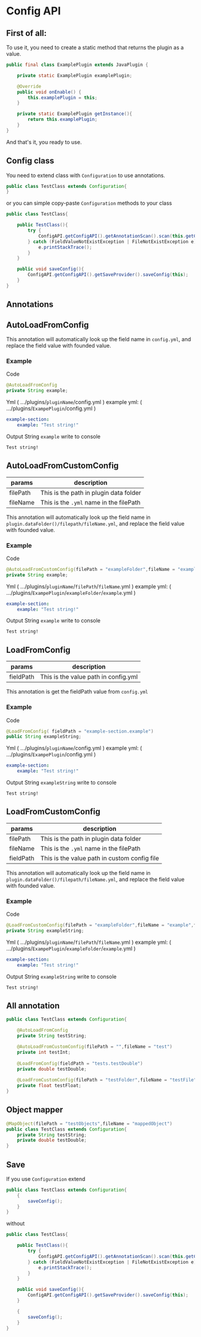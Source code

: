 # Config API
## First of all:
To use it, you need to create a static method that returns the plugin as a value.
```java
public final class ExamplePlugin extends JavaPlugin {

    private static ExamplePlugin examplePlugin;

    @Override
    public void onEnable() {
        this.examplePlugin = this;
    }

    private static ExamplePlugin getInstance(){
        return this.examplePlugin;
    }
}
```
And that's it, you ready to use.

## Config class
You need to extend class with `Configuration` to use annotations.
```java
public class TestClass extends Configuration{
}
```
or you can simple copy-paste `Configuration` methods to your class
```java
public class TestClass{

    public TestClass(){
        try {
            ConfigAPI.getConfigAPI().getAnnotationScan().scan(this.getClass(),this);
        } catch (FieldValueNotExistException | FileNotExistException e) {
            e.printStackTrace();
        }
    }

    public void saveConfig(){
        ConfigAPI.getConfigAPI().getSaveProvider().saveConfig(this);
    }
}
```

## Annotations

## AutoLoadFromConfig
This annotation will automatically look up the field name in `config.yml`, and replace the field value with founded value.

### Example
Code
```java
@AutoLoadFromConfig
private String example;
```
Yml ( .../plugins/`pluginName`/config.yml )
example yml: ( .../plugins/`ExampePlugin`/config.yml )
```yml
example-section:
	example: "Test string!"
```
Output
String `example` write to console
```
Test string!
```

## AutoLoadFromCustomConfig

| params | description |
|--------|-------------|
| filePath | This is the path in plugin data folder |
| fileName | This is the `.yml` name in the filePath |

This annotation will automatically look up the field name in `plugin.dataFolder()/filepath/fileName.yml`, and replace the field value with founded value.
### Example
Code
```java
@AutoLoadFromCustomConfig(filePath = "exampleFolder",fileName = "example")
private String example;
```
Yml ( .../plugins/`pluginName`/`filePath`/`fileName`.yml )
example yml: ( .../plugins/`ExampePlugin`/`exampleFolder`/`example`.yml )
```yml
example-section:
	example: "Test string!"
```
Output
String `example` write to console
```
Test string!
```

## LoadFromConfig
| params | description |
|--------|-------------|
| fieldPath | This is the value path in config.yml |
This annotation is get the fieldPath value from `config.yml`

### Example
Code
```java
@LoadFromConfig( fieldPath = "example-section.example")
public String exampleString;
```
Yml ( .../plugins/`pluginName`/config.yml )
example yml: ( .../plugins/`ExampePlugin`/config.yml )
```yml
example-section:
	example: "Test string!"
```
Output
String `exampleString` write to console
```
Test string!
```
## LoadFromCustomConfig

| params | description |
|--------|-------------|
| filePath | This is the path in plugin data folder |
| fileName | This is the `.yml` name in the filePath |
| fieldPath| This is the value path in custom config file |

This annotation will automatically look up the field name in `plugin.dataFolder()/filepath/fileName.yml`, and replace the field value with founded value.
### Example
Code
```java
@LoadFromCustomConfig(filePath = "exampleFolder",fileName = "example",fieldPath = "example-section.example")
private String exampleString;
```
Yml ( .../plugins/`pluginName`/`filePath`/`fileName`.yml )
example yml: ( .../plugins/`ExampePlugin`/`exampleFolder`/`example`.yml )
```yml
example-section:
	example: "Test string!"
```
Output
String `exampleString` write to console
```
Test string!
```

## All annotation
```java
public class TestClass extends Configuration{

	@AutoLoadFromConfig
	private String testString;

	@AutoLoadFromCustomConfig(filePath = "",fileName = "test")
	private int testInt;
	
	@LoadFromConfig(fieldPath = "tests.testDouble")
	private double testDouble;
	
	@LoadFromCustomConfig(filePath = "testFolder",fileName = "testFile",fieldPath = "tests.testFloat")
	private float testFloat;
}
```

## Object mapper

```java
@MapObject(filePath = "testObjects",fileName = "mappedObject")
public class TestClass extends Configuration{
    private String testString;
    private double testDouble;
}
```

## Save
If you use `Configuration` extend
```java
public class TestClass extends Configuration{
    {
        saveConfig();
    }
}
```

without

```java
public class TestClass{

    public TestClass(){
        try {
            ConfigAPI.getConfigAPI().getAnnotationScan().scan(this.getClass(),this);
        } catch (FieldValueNotExistException | FileNotExistException e) {
            e.printStackTrace();
        }
    }

    public void saveConfig(){
        ConfigAPI.getConfigAPI().getSaveProvider().saveConfig(this);
    }

    {
        saveConfig();
    }
}
```